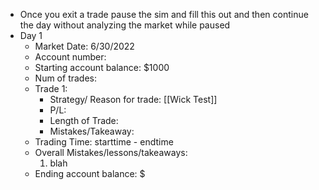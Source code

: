 - Once you exit a trade pause the sim and fill this out and then continue the day without analyzing the market while paused
- Day 1
	- Market Date: 6/30/2022
	- Account number: 
	- Starting account balance: $1000
	- Num of trades:
	- Trade 1:
		- Strategy/ Reason for trade: [[Wick Test]]
		- P/L: 
		- Length of Trade:
		- Mistakes/Takeaway: 
	- Trading Time: starttime - endtime
	- Overall Mistakes/lessons/takeaways:
		1. blah
	- Ending account balance: $
